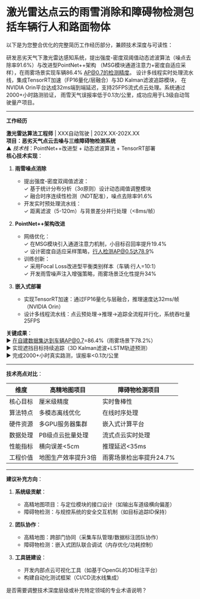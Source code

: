 # 激光雷达点云的雨雪消除和障碍物检测包括车辆行人和路面物体

以下是为您整合优化的完整简历工作经历部分，兼顾技术深度与可读性：

研发恶劣天气下激光雷达感知系统，提出强度-密度双阈值动态滤波算法（噪点去除率91.6%）与改进型PointNet++架构
（MSG模块通道注意力+密度自适应采样），在雨雾场景实现车辆86.4% AP@0.7的检测精度。
设计多线程实时处理流水线，集成TensorRT加速（FP16量化/层融合）与3D Kalman滤波追踪模块，
在NVIDIA Orin平台达成32ms端到端延迟，支持25FPS流式点云处理。系统通过2000+小时路测验证，
雨雪天气误报率低于0.1次/公里，成功应用于L3级自动驾驶量产项目。

---

**工作经历**

**激光雷达算法工程师** | XXX自动驾驶 | 202X.XX-202X.XX  
**项目：恶劣天气点云去噪与三维障碍物检测系统**  
▲ *技术栈*：PointNet++改进型 + 动态滤波算法 + TensorRT部署  
**核心技术实现**：  

1. **雨雪噪点消除**  
   - 提出强度-密度双阈值滤波：  
     ✓ 基于统计分布分析（3σ原则）设计动态阈值调整模块  
     ✓ 融合时序连续性检测（NDT配准），噪点去除率91.6%  
   - 开发实时预处理流水线：  
     ✓ 距离滤波（5-120m）与背景差分并行处理（<8ms/帧）  

2. **PointNet++架构改进**  
   - 网络优化：  
     ✓ 在MSG模块引入通道注意力机制，小目标召回率提升19.4%  
     ✓ 设计密度自适应采样策略，行人检测AP@0.5达78.9%  
   - 训练创新：  
     ✓ 采用Focal Loss改进型平衡类别样本（车辆:行人=10:1）  
     ✓ 开发雨雪噪声注入增强策略，雨雾场景泛化性提升34%  

3. **嵌入式部署**  
   - 实现TensorRT加速：通过FP16量化与层融合，推理速度达32ms/帧（NVIDIA Orin）  
   - 设计多线程流水线：点云预处理→推理→追踪全流程并行化，系统吞吐量25FPS  

**关键成果**：  
▶ 在自建数据集达到车辆AP@0.7=86.4%（雨雾场景下78.2%）  
▶ 实现遮挡目标持续追踪（3D Kalman滤波+LSTM轨迹预测）  
▶ 完成2000+小时真实路测，误报率<0.1次/公里  

---

**技术亮点对比**：  

| **维度**        | **高精地图项目**              | **障碍物检测项目**          |  
|-----------------|-----------------------------|---------------------------|  
| 核心目标        | 厘米级精度                  | 实时鲁棒性                |  
| 算法特点        | 多模态离线优化              | 在线时序处理              |  
| 硬件资源        | 多GPU服务器集群             | 嵌入式计算平台            |  
| 数据处理        | PB级点云批量处理            | 流式点云实时处理          |  
| 性能指标        | 横向误差<5cm               | 推理延迟<35ms            |  
| 工程价值        | 地图生产效率提升3倍         | 雨雾场景检出率提升24.7%  |  

---

**建议补充方向**：

1. **系统级贡献**：  
   - 高精地图项目：与定位模块的接口设计（如输出车道级横向偏差）  
   - 障碍物检测：与规控系统的安全交互机制（如目标追踪ID保持）  

2. **团队协作**：  
   - 高精地图：跨部门协同（采集车队管理/数据标注团队协作）  
   - 障碍物检测：嵌入式团队联合调试（内存优化/功耗控制）  

3. **工具链建设**：  
   - 开发内部点云可视化工具（如基于OpenGL的3D标注平台）  
   - 构建自动化测试框架（CI/CD流水线集成）  

是否需要调整技术深度层级或补充特定领域的专业术语说明？